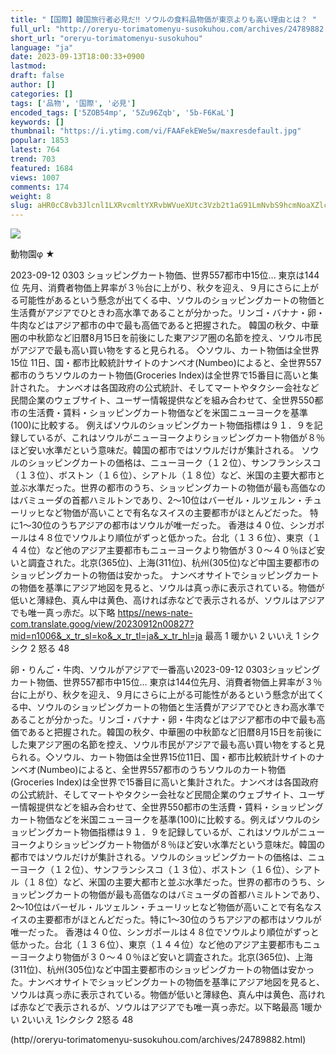```yaml
---
title: "【国際】韓国旅行者必見だ‼ ソウルの食料品物価が東京よりも高い理由とは？ "
full_url: "http://oreryu-torimatomenyu-susokuhou.com/archives/24789882.html"
short_url: "oreryu-torimatomenyu-susokuhou"
language: "ja"
date: 2023-09-13T18:00:33+0900
lastmod: 
draft: false
author: []
categories: []
tags: ['品物', '国際', '必見']
encoded_tags: ['5ZOB54mp', '5Zu96Zqb', '5b-F6KaL']
keywords: []
thumbnail: "https://i.ytimg.com/vi/FAAFekEWe5w/maxresdefault.jpg"
popular: 1853
latest: 764
trend: 703
featured: 1684
views: 1007
comments: 174
weight: 8
slug: aHR0cC8vb3Jlcnl1LXRvcmltYXRvbWVueXUtc3Vzb2t1aG91LmNvbS9hcmNoaXZlcy8yNDc4OTg4Mi5odG1s
---
```


![](https://i.ytimg.com/vi/FAAFekEWe5w/maxresdefault.jpg)

<div><p>動物園φ ★ </p> 2023-09-12 0303 ショッピングカート物価、世界557都市中15位… 東京は144位 先月、消費者物価上昇率が３％台に上がり、秋夕を迎え、９月にさらに上がる可能性があるという懸念が出てくる中、ソウルのショッピングカートの物価と生活費がアジアでひときわ高水準であることが分かった。リンゴ・バナナ・卵・牛肉などはアジア都市の中で最も高価であると把握された。 韓国の秋夕、中華圏の中秋節など旧暦8月15日を前後にした東アジア圏の名節を控え、ソウル市民がアジアで最も高い買い物をすると見られる。 ◇ソウル、カート物価は全世界15位 11日、国・都市比較統計サイトのナンベオ(Numbeo)によると、全世界557都市のうちソウルのカート物価(Groceries Index)は全世界で15番目に高いと集計された。 ナンベオは各国政府の公式統計、そしてマートやタクシー会社など民間企業のウェブサイト、ユーザー情報提供などを組み合わせて、全世界550都市の生活費・賃料・ショッピングカート物価などを米国ニューヨークを基準(100)に比較する。 例えばソウルのショッピングカート物価指標は９１．９を記録しているが、これはソウルがニューヨークよりショッピングカート物価が８％ほど安い水準だという意味だ。韓国の都市ではソウルだけが集計される。 ソウルのショッピングカートの価格は、ニューヨーク（１２位）、サンフランシスコ（１３位）、ボストン（１６位）、シアトル（１８位）など、米国の主要大都市と並ぶ水準だった。世界の都市のうち、ショッピングカートの物価が最も高価なのはバミューダの首都ハミルトンであり、2～10位はバーゼル・ルツェルン・チューリッヒなど物価が高いことで有名なスイスの主要都市がほとんどだった。 特に1～30位のうちアジアの都市はソウルが唯一だった。 香港は４０位、シンガポールは４８位でソウルより順位がずっと低かった。台北（１３６位）、東京（１４４位）など他のアジア主要都市もニューヨークより物価が３０～４０％ほど安いと調査された。北京(365位)、上海(311位)、杭州(305位)など中国主要都市のショッピングカートの物価は安かった。 ナンベオサイトでショッピングカートの物価を基準にアジア地図を見ると、ソウルは真っ赤に表示されている。物価が低いと薄緑色、真ん中は黄色、高ければ赤などで表示されるが、ソウルはアジアでも唯一真っ赤だ。以下略 <a href='https//news-nate-com.translate.goog/view/20230912n00827?mid=n1006&_x_tr_sl=ko&_x_tr_tl=ja&_x_tr_hl=ja' target='_blank'>https//news-nate-com.translate.goog/view/20230912n00827?mid=n1006&_x_tr_sl=ko&_x_tr_tl=ja&_x_tr_hl=ja</a> 最高 1 暖かい 2 いいえ 1 シクシク 2 怒る 48 <p>卵・りんご・牛肉、ソウルがアジアで一番高い2023-09-12 0303ショッピングカート物価、世界557都市中15位… 東京は144位先月、消費者物価上昇率が３％台に上がり、秋夕を迎え、９月にさらに上がる可能性があるという懸念が出てくる中、ソウルのショッピングカートの物価と生活費がアジアでひときわ高水準であることが分かった。リンゴ・バナナ・卵・牛肉などはアジア都市の中で最も高価であると把握された。韓国の秋夕、中華圏の中秋節など旧暦8月15日を前後にした東アジア圏の名節を控え、ソウル市民がアジアで最も高い買い物をすると見られる。◇ソウル、カート物価は全世界15位11日、国・都市比較統計サイトのナンベオ(Numbeo)によると、全世界557都市のうちソウルのカート物価(Groceries Index)は全世界で15番目に高いと集計された。ナンベオは各国政府の公式統計、そしてマートやタクシー会社など民間企業のウェブサイト、ユーザー情報提供などを組み合わせて、全世界550都市の生活費・賃料・ショッピングカート物価などを米国ニューヨークを基準(100)に比較する。例えばソウルのショッピングカート物価指標は９１．９を記録しているが、これはソウルがニューヨークよりショッピングカート物価が８％ほど安い水準だという意味だ。韓国の都市ではソウルだけが集計される。ソウルのショッピングカートの価格は、ニューヨーク（１２位）、サンフランシスコ（１３位）、ボストン（１６位）、シアトル（１８位）など、米国の主要大都市と並ぶ水準だった。世界の都市のうち、ショッピングカートの物価が最も高価なのはバミューダの首都ハミルトンであり、2～10位はバーゼル・ルツェルン・チューリッヒなど物価が高いことで有名なスイスの主要都市がほとんどだった。特に1～30位のうちアジアの都市はソウルが唯一だった。 香港は４０位、シンガポールは４８位でソウルより順位がずっと低かった。台北（１３６位）、東京（１４４位）など他のアジア主要都市もニューヨークより物価が３０～４０％ほど安いと調査された。北京(365位)、上海(311位)、杭州(305位)など中国主要都市のショッピングカートの物価は安かった。ナンベオサイトでショッピングカートの物価を基準にアジア地図を見ると、ソウルは真っ赤に表示されている。物価が低いと薄緑色、真ん中は黄色、高ければ赤などで表示されるが、ソウルはアジアでも唯一真っ赤だ。以下略最高 1暖かい 2いいえ 1シクシク 2怒る 48</p></div>

(http//oreryu-torimatomenyu-susokuhou.com/archives/24789882.html)
